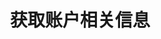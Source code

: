 ---
title: 获取账户相关信息
position_number: 1
type: get
description: /v1/account/info
left_code_blocks:
    -
        code_block: "public void getMarketConfig() {\r\n\tString text = HttpUtil.get(URL + \"/data/api/v1/getMarketConfig\");\r\n\tSystem.out.println(text);\r\n}"
        title: Java
        language: java
right_code_blocks:
    -
        code_block: "{\n\t\"error\": {\n\t\t\"code\": \"\",\n\t\t\"msg\": \"\"\n\t},\n\t\"msgInfo\": \"\",\n\t\"result\": {\n\t\t\"accountId\": 0,\n\t\t\"allowOpenPosition\": false,\n\t\t\"allowTrade\": false,\n\t\t\"allowTransfer\": false,\n\t\t\"openTime\": \"\",\n\t\t\"state\": 0,\n\t\t\"userId\": 0\n\t},\n\t\"returnCode\": 0\n}"
        title: Response
        language: json
---